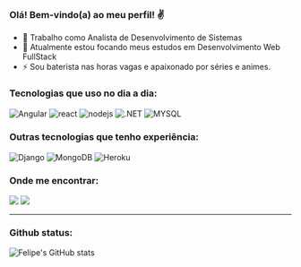 ### Olá! Bem-vindo(a) ao meu perfil! ✌️

- 🔭 Trabalho como Analista de Desenvolvimento de Sistemas
- 🌱 Atualmente estou focando meus estudos em Desenvolvimento Web FullStack
- ⚡ Sou baterista nas horas vagas e apaixonado por séries e animes.

### Tecnologias que uso no dia a dia:

<div style="display: inline_block">
  <img align="center" alt="Angular" src="https://img.shields.io/badge/Angular-DD0031?style=for-the-badge&logo=angular&logoColor=white" />
  <img align="center" alt="react" src="https://img.shields.io/badge/React-20232A?style=for-the-badge&logo=react&logoColor=61DAFB" />
  <img align="center" alt="nodejs" src="https://img.shields.io/badge/Node.js-43853D?style=for-the-badge&logo=node.js&logoColor=white" />
  <img align="center" alt=".NET" src="https://img.shields.io/badge/.NET-5C2D91?style=for-the-badge&logo=.net&logoColor=white" />
  <img align="center" alt="MYSQL" src="https://img.shields.io/badge/MySQL-00000F?style=for-the-badge&logo=mysql&logoColor=white"/>
 
</div>

### Outras tecnologias que tenho experiência:

<div style="display: inline_block">  
  <img align="center" alt="Django" src="https://img.shields.io/badge/Django-092E20?style=for-the-badge&logo=django&logoColor=white"/>  
  <img align="center" alt="MongoDB" src="https://img.shields.io/badge/MongoDB-4EA94B?style=for-the-badge&logo=mongodb&logoColor=white"/>  
  <img align="center" alt="Heroku" src="https://img.shields.io/badge/Heroku-430098?style=for-the-badge&logo=heroku&logoColor=white"/>
</div>

### Onde me encontrar:

<div>
  <a href="https://www.linkedin.com/in/felipemarques06/" target='_blank'><img src='https://img.shields.io/badge/LinkedIn-0077B5?style=for-the-badge&logo=linkedin&logoColor=white'></a>
  <a href="https://mail.google.com/mail/u/0/?fs=1&to=felipemph2@gmail.com&su=&body=&bcc=&tf=cm" target='_blank'><img src='https://img.shields.io/badge/Gmail-D14836?style=for-the-badge&logo=gmail&logoColor=white'></a><hr>
</div>

### Github status:
 ![Felipe's GitHub stats](https://github-readme-stats.vercel.app/api?username=FelipeMarques06&show_icons=true&theme=gotham)



